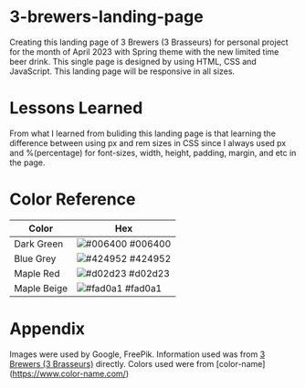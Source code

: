 # 3-brewers-landing-page

Creating this landing page of 3 Brewers (3 Brasseurs) for personal project for the month of April 2023 with Spring theme with the new limited time beer drink. This single page is designed by using HTML, CSS and JavaScript. This landing page will be responsive in all sizes.

# Lessons Learned

From what I learned from buliding this landing page is that learning the difference between using px and rem sizes in CSS since I always used px and %(percentage) for font-sizes, width, height, padding, margin, and etc in the page.

# Color Reference

| Color       | Hex                                                              |
| ----------- | ---------------------------------------------------------------- |
| Dark Green  | ![#006400](https://via.placeholder.com/10/006400?text=+) #006400 |
| Blue Grey   | ![#424952](https://via.placeholder.com/10/424952?text=+) #424952 |
| Maple Red   | ![#d02d23](https://via.placeholder.com/10/d02d23?text=+) #d02d23 |
| Maple Beige | ![#fad0a1](https://via.placeholder.com/10/fad0a1?text=+) #fad0a1 |

# Appendix

Images were used by Google, FreePik.
Information used was from [3 Brewers (3 Brasseurs)](https://www.les3brasseurs.ca/en/) directly.
Colors used were from [color-name] (https://www.color-name.com/)
